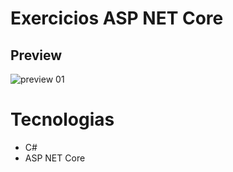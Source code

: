 # Exercicios ASP NET Core 

## Preview


![preview 01](./exerciciosAspNetCore/wwwroot/img/preview.gif)



# Tecnologias

- C#
- ASP NET Core


